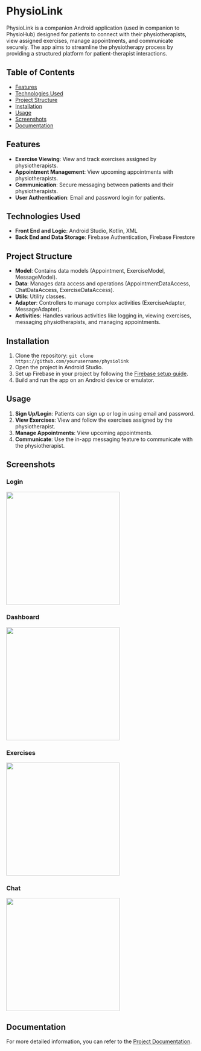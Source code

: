 # PhysioLink

PhysioLink is a companion Android application (used in companion to PhysioHub) designed for patients to connect with their physiotherapists, view assigned exercises, manage appointments, and communicate securely. The app aims to streamline the physiotherapy process by providing a structured platform for patient-therapist interactions.

## Table of Contents
- [Features](#features)
- [Technologies Used](#technologies-used)
- [Project Structure](#project-structure)
- [Installation](#installation)
- [Usage](#usage)
- [Screenshots](#screenshots)
- [Documentation](#documentation)

## Features

- **Exercise Viewing**: View and track exercises assigned by physiotherapists.
- **Appointment Management**: View upcoming appointments with physiotherapists.
- **Communication**: Secure messaging between patients and their physiotherapists.
- **User Authentication**: Email and password login for patients.

## Technologies Used

- **Front End and Logic**: Android Studio, Kotlin, XML
- **Back End and Data Storage**: Firebase Authentication, Firebase Firestore

## Project Structure

- **Model**: Contains data models (Appointment, ExerciseModel, MessageModel).
- **Data**: Manages data access and operations (AppointmentDataAccess, ChatDataAccess, ExerciseDataAccess).
- **Utils**: Utility classes.
- **Adapter**: Controllers to manage complex activities (ExerciseAdapter, MessageAdapter).
- **Activities**: Handles various activities like logging in, viewing exercises, messaging physiotherapists, and managing appointments.

## Installation

1. Clone the repository: `git clone https://github.com/yourusername/physiolink`
2. Open the project in Android Studio.
3. Set up Firebase in your project by following the [Firebase setup guide](https://firebase.google.com/docs/android/setup).
4. Build and run the app on an Android device or emulator.

## Usage

1. **Sign Up/Login**: Patients can sign up or log in using email and password.
2. **View Exercises**: View and follow the exercises assigned by the physiotherapist.
3. **Manage Appointments**: View upcoming appointments.
4. **Communicate**: Use the in-app messaging feature to communicate with the physiotherapist.

## Screenshots

### Login
<img src="./images/login.jpg" width="300">

### Dashboard
<img src="./images/dashboard.jpg" width="300">

### Exercises
<img src="./images/exercises.jpg" width="300">

### Chat
<img src="./images/chat.jpg" width="300">

## Documentation

For more detailed information, you can refer to the [Project Documentation](./docs/Documentation.pdf).

